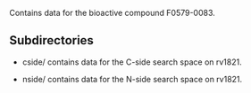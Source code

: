 Contains data for the bioactive compound F0579-0083.

## Subdirectories

- cside/ contains data for the C-side search space on rv1821.

- nside/ contains data for the N-side search space on rv1821.

